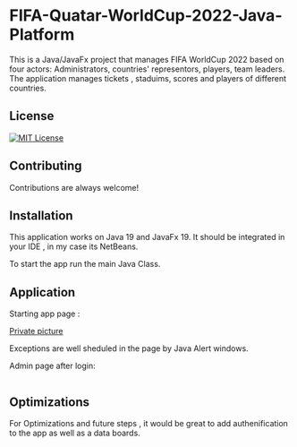 
# FIFA-Quatar-WorldCup-2022-Java-Platform

This is a Java/JavaFx project that manages FIFA WorldCup 2022 based on four actors: Administrators, countries' representors, players, team leaders. 
The application manages tickets , staduims, scores and players of different countries. 







## License
[![MIT License](https://img.shields.io/badge/License-MIT-green.svg)](https://choosealicense.com/licenses/mit/)


## Contributing

Contributions are always welcome!




## Installation

This application works on Java 19 and JavaFx 19. It should be integrated in your IDE , in my case its NetBeans. 

To start the app run the main Java Class.


## Application
Starting app page : 

[Private picture](https://raw.githubusercontent.com/ChadiDridi/private-repo-screenshot/main/login.png)

Exceptions are well sheduled in the page by Java Alert windows. 


Admin page after login:

<img src="https://drive.google.com/file/d/13q98oQKc-Xe6UPsZbRABQjlMVrexMo97/view?usp=drive_link" alt="">


## Optimizations

For Optimizations and future steps , it would be great to add authenification to the app  as well as a data boards. 

